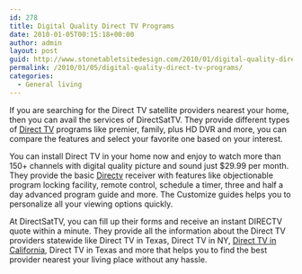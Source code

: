 ```yaml
---
id: 278
title: Digital Quality Direct TV Programs
date: 2010-01-05T00:15:18+00:00
author: admin
layout: post
guid: http://www.stonetabletsitedesign.com/2010/01/digital-quality-direct-tv-programs/
permalink: /2010/01/05/digital-quality-direct-tv-programs/
categories:
  - General living
---
```

If you are searching for the Direct TV satellite providers nearest your home, then you can avail the services of DirectSatTV. They provide different types of [Direct TV](http://www.directsattv.com/directv/) programs like premier, family, plus HD DVR and more, you can compare the features and select your favorite one based on your interest.

You can install Direct TV in your home now and enjoy to watch more than 150+ channels with digital quality picture and sound just $29.99 per month. They provide the basic [Directv](http://www.directsattv.com/directv/) receiver with features like objectionable program locking facility, remote control, schedule a timer, three and half a day advanced program guide and more. The Customize guides helps you to personalize all your viewing options quickly.

At DirectSatTV, you can fill up their forms and receive an instant DIRECTV quote within a minute. They provide all the information about the Direct TV providers statewide like Direct TV in Texas, Direct TV in NY, [Direct TV in California](http://www.directsattv.com/directv/local/CA-California-Directv.html), Direct TV in Texas and more that helps you to find the best provider nearest your living place without any hassle.